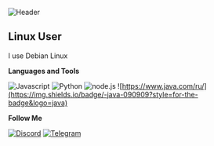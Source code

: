 ![Header](https://share.creavite.co/tQIQUiie2ocvfiYo.gif)
## Linux User
I use Debian Linux 

**Languages and Tools**

![Javascript](https://img.shields.io/badge/-Javascript-090909?style=for-the-badge&logo=javascript)
![Python](https://img.shields.io/badge/-python-090909?style=for-the-badge&logo=python)
![node.js](https://img.shields.io/badge/-node.js-090909?style=for-the-badge&logo=node.js)
![https://www.java.com/ru/](https://img.shields.io/badge/-java-090909?style=for-the-badge&logo=java)

**Follow  Me**

[![Discord](https://img.shields.io/badge/-discord-090909?style=for-the-badge&logo=Discord)](https://discord.gg/qPJKN3TPF6)
[![Telegram](https://img.shields.io/badge/-telegram-090909?style=for-the-badge&logo=telegram)](https://t.me/Linuxlink_offical)
